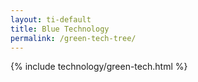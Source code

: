 ```yaml
---
layout: ti-default
title: Blue Technology
permalink: /green-tech-tree/
---
```


{% include technology/green-tech.html %} 

